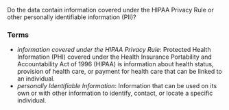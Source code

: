 Do the data contain information covered under the HIPAA Privacy Rule or other personally identifiable information (PII)?

### Terms
* *information covered under the HIPAA Privacy Rule*: Protected Health Information (PHI) covered under the Health Insurance Portability and Accountability Act of 1996 (HIPAA) is information about health status, provision of health care, or payment for health care that can be linked to an individual.
* *personally Identifiable Information*: Information that can be used on its own or with other information to identify, contact, or locate a specific individual.
